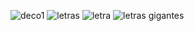 ![deco1](https://user-images.githubusercontent.com/99413772/163015117-73b18541-e2bc-43e5-8455-e9ffc7b410a9.jpg)
![letras](https://user-images.githubusercontent.com/99413772/163015138-2b62039b-1978-40c1-85fe-6150adaa463c.jpg)
![letra](https://user-images.githubusercontent.com/99413772/163015159-39987a41-29a2-47f0-9b0c-48c46caaff13.jpg)
![letras gigantes](https://user-images.githubusercontent.com/99413772/163015173-7c45d365-cfae-4789-b403-df092d314fb6.jpg)
